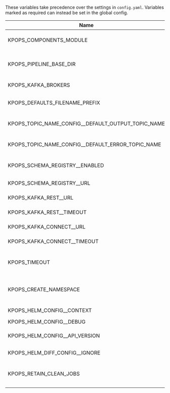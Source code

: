 These variables take precedence over the settings in `config.yaml`. Variables marked as required can instead be set in the global config.

|                       Name                       |             Default Value              |Required|                                    Description                                    |               Setting name                |
|--------------------------------------------------|----------------------------------------|--------|-----------------------------------------------------------------------------------|-------------------------------------------|
|KPOPS_COMPONENTS_MODULE                           |                                        |False   |Custom Python module defining project-specific KPOps components                    |components_module                          |
|KPOPS_PIPELINE_BASE_DIR                           |.                                       |False   |Base directory to the pipelines (default is current working directory)             |pipeline_base_dir                          |
|KPOPS_KAFKA_BROKERS                               |                                        |True    |The comma separated Kafka brokers address.                                         |kafka_brokers                              |
|KPOPS_DEFAULTS_FILENAME_PREFIX                    |defaults                                |False   |The name of the defaults file and the prefix of the defaults environment file.     |defaults_filename_prefix                   |
|KPOPS_TOPIC_NAME_CONFIG__DEFAULT_OUTPUT_TOPIC_NAME|${pipeline.name}-${component.name}      |False   |Configures the value for the variable ${output_topic_name}                         |topic_name_config.default_output_topic_name|
|KPOPS_TOPIC_NAME_CONFIG__DEFAULT_ERROR_TOPIC_NAME |${pipeline.name}-${component.name}-error|False   |Configures the value for the variable ${error_topic_name}                          |topic_name_config.default_error_topic_name |
|KPOPS_SCHEMA_REGISTRY__ENABLED                    |False                                   |False   |Whether the Schema Registry handler should be initialized.                         |schema_registry.enabled                    |
|KPOPS_SCHEMA_REGISTRY__URL                        |http://localhost:8081/                  |False   |Address of the Schema Registry.                                                    |schema_registry.url                        |
|KPOPS_KAFKA_REST__URL                             |http://localhost:8082/                  |False   |Address of the Kafka REST Proxy.                                                   |kafka_rest.url                             |
|KPOPS_KAFKA_REST__TIMEOUT                         |30                                      |False   |Operation timeout in seconds.                                                      |kafka_rest.timeout                         |
|KPOPS_KAFKA_CONNECT__URL                          |http://localhost:8083/                  |False   |Address of Kafka Connect.                                                          |kafka_connect.url                          |
|KPOPS_KAFKA_CONNECT__TIMEOUT                      |30                                      |False   |Operation timeout in seconds.                                                      |kafka_connect.timeout                      |
|KPOPS_TIMEOUT                                     |300                                     |False   |The timeout in seconds that specifies when actions like deletion or deploy timeout.|timeout                                    |
|KPOPS_CREATE_NAMESPACE                            |False                                   |False   |Flag for `helm upgrade --install`. Create the release namespace if not present.    |create_namespace                           |
|KPOPS_HELM_CONFIG__CONTEXT                        |                                        |False   |Name of kubeconfig context (`--kube-context`)                                      |helm_config.context                        |
|KPOPS_HELM_CONFIG__DEBUG                          |False                                   |False   |Run Helm in Debug mode                                                             |helm_config.debug                          |
|KPOPS_HELM_CONFIG__API_VERSION                    |                                        |False   |Kubernetes API version used for `Capabilities.APIVersions`                         |helm_config.api_version                    |
|KPOPS_HELM_DIFF_CONFIG__IGNORE                    |                                        |True    |Set of keys that should not be checked.                                            |helm_diff_config.ignore                    |
|KPOPS_RETAIN_CLEAN_JOBS                           |False                                   |False   |Whether to retain clean up jobs in the cluster or uninstall the, after completion. |retain_clean_jobs                          |
